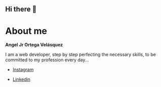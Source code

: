 ## Hi there 👋

# About me

**Angel Jr Ortega Velásquez** 

I am a web developer, step by step perfecting the necessary skills, to be committed to my profession every day...

- [Instagram](https://www.instagram.com/angeljrortegave/?hl=es-la)

- [Linkedin](https://www.linkedin.com/in/angel-jr-ortega-velasquez-01188718a/)
